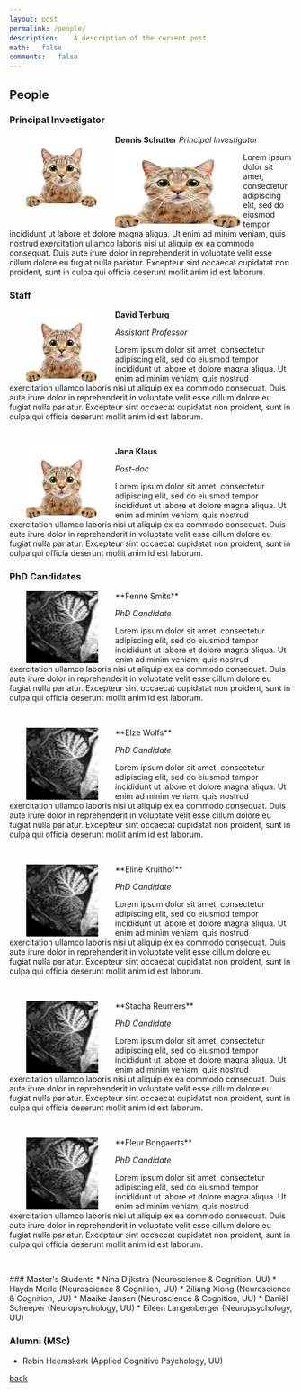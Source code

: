 ```yaml
---
layout: post
permalink: /people/
description:	A description of the current post
math:	false
comments:	false
---
```

## People
### Principal Investigator

<img src="/assets/img/cat.png" alt="Face Icon" width="128" height="128"  align="left" style="vertical-align:left;margin:0px 30px">  **Dennis Schutter**
<img src="assets/img/cat.png" width="228.058" height="148.108" alt="Logo UU" align = "left" width="220" height="140.665">
_Principal Investigator_

<a href="mailto:d.j.l.g.schutter@uu.nl" class="button"><i class='fas fa-envelope'></i></a>  

Lorem ipsum dolor sit amet, consectetur adipiscing elit, sed do eiusmod tempor incididunt ut labore et dolore magna aliqua. Ut enim ad minim veniam, quis nostrud exercitation ullamco laboris nisi ut aliquip ex ea commodo consequat. Duis aute irure dolor in reprehenderit in voluptate velit esse cillum dolore eu fugiat nulla pariatur. Excepteur sint occaecat cupidatat non proident, sunt in culpa qui officia deserunt mollit anim id est laborum.  



### Staff
<img src="/assets/img/cat.png" alt="Face Icon" width="128" height="128" align="left" style="vertical-align:left;margin:0px 30px"> **David Terburg**  

_Assistant Professor_  

<a href="mailto:d.j.l.g.schutter@uu.nl" class="button"><i class='fas fa-envelope'></i></a>

Lorem ipsum dolor sit amet, consectetur adipiscing elit, sed do eiusmod tempor incididunt ut labore et dolore magna aliqua. Ut enim ad minim veniam, quis nostrud exercitation ullamco laboris nisi ut aliquip ex ea commodo consequat. Duis aute irure dolor in reprehenderit in voluptate velit esse cillum dolore eu fugiat nulla pariatur. Excepteur sint occaecat cupidatat non proident, sunt in culpa qui officia deserunt mollit anim id est laborum.

<p>&nbsp;</p>

<img src="/assets/img/cat.png" alt="Face Icon" width="128" height="128" align="left" style="vertical-align:left;margin:0px 30px"> **Jana Klaus**  

_Post-doc_  

<a href="https://janaklaus.com" class="button"><i class="fas fa-globe"></i>
<a href="https://www.researchgate.net/profile/Jana-Klaus-2" class="button"><i class="fab fa-researchgate"></i>
<a href="https://www.linkedin.com/in/jana-klaus-281966b6" class="button"><i class="fab fa-linkedin"></i>
<a href="https://twitter.com/janakl4us" class="button"><i class="fab fa-twitter"></i></a>

Lorem ipsum dolor sit amet, consectetur adipiscing elit, sed do eiusmod tempor incididunt ut labore et dolore magna aliqua. Ut enim ad minim veniam, quis nostrud exercitation ullamco laboris nisi ut aliquip ex ea commodo consequat. Duis aute irure dolor in reprehenderit in voluptate velit esse cillum dolore eu fugiat nulla pariatur. Excepteur sint occaecat cupidatat non proident, sunt in culpa qui officia deserunt mollit anim id est laborum.


### PhD Candidates
<img src="/assets/img/person1.png" alt="Face Icon" width="128" height="128" align="left" style="vertical-align:left;margin:0px 30px">
**Fenne Smits**   

_PhD Candidate_  

<a href="https://twitter.com/elzewolfs" class="button"><i class="fab fa-twitter"></i></a>
<a href="https://github.com/elzewolfs" class="button"><i class='fab fa-github'></i></a>

Lorem ipsum dolor sit amet, consectetur adipiscing elit, sed do eiusmod tempor incididunt ut labore et dolore magna aliqua. Ut enim ad minim veniam, quis nostrud exercitation ullamco laboris nisi ut aliquip ex ea commodo consequat. Duis aute irure dolor in reprehenderit in voluptate velit esse cillum dolore eu fugiat nulla pariatur. Excepteur sint occaecat cupidatat non proident, sunt in culpa qui officia deserunt mollit anim id est laborum.


<p>&nbsp;</p>
<img src="/assets/img/person1.png" alt="Face Icon" width="128" height="128" align="left" style="vertical-align:left;margin:0px 30px">
**Elze Wolfs**   

_PhD Candidate_  

<a href="mailto:e.m.l.wolfs@uu.nl" class="button"><i class='fas fa-envelope'></i></a>
<a href="https://twitter.com/elzewolfs" class="button"><i class="fab fa-twitter"></i></a>
<a href="https://github.com/elzewolfs" class="button"><i class='fab fa-github'></i></a>  

Lorem ipsum dolor sit amet, consectetur adipiscing elit, sed do eiusmod tempor incididunt ut labore et dolore magna aliqua. Ut enim ad minim veniam, quis nostrud exercitation ullamco laboris nisi ut aliquip ex ea commodo consequat. Duis aute irure dolor in reprehenderit in voluptate velit esse cillum dolore eu fugiat nulla pariatur. Excepteur sint occaecat cupidatat non proident, sunt in culpa qui officia deserunt mollit anim id est laborum.

<p>&nbsp;</p>
<img src="/assets/img/person1.png" alt="Face Icon" width="128" height="128" align="left" style="vertical-align:left;margin:0px 30px">
**Eline Kruithof**   

_PhD Candidate_  

<a href="https://twitter.com/elzewolfs" class="button"><i class="fab fa-twitter"></i></a>
<a href="https://github.com/elzewolfs" class="button"><i class='fab fa-github'></i></a>

Lorem ipsum dolor sit amet, consectetur adipiscing elit, sed do eiusmod tempor incididunt ut labore et dolore magna aliqua. Ut enim ad minim veniam, quis nostrud exercitation ullamco laboris nisi ut aliquip ex ea commodo consequat. Duis aute irure dolor in reprehenderit in voluptate velit esse cillum dolore eu fugiat nulla pariatur. Excepteur sint occaecat cupidatat non proident, sunt in culpa qui officia deserunt mollit anim id est laborum.


<p>&nbsp;</p>
<img src="/assets/img/person1.png" alt="Face Icon" width="128" height="128" align="left" style="vertical-align:left;margin:0px 30px">
**Stacha Reumers**   

_PhD Candidate_  

<a href="mailto:e.m.l.wolfs@uu.nl" class="button"><i class='fas fa-envelope'></i></a>
<a href="https://twitter.com/elzewolfs" class="button"><i class="fab fa-twitter"></i></a>
<a href="https://github.com/elzewolfs" class="button"><i class='fab fa-github'></i></a>  

Lorem ipsum dolor sit amet, consectetur adipiscing elit, sed do eiusmod tempor incididunt ut labore et dolore magna aliqua. Ut enim ad minim veniam, quis nostrud exercitation ullamco laboris nisi ut aliquip ex ea commodo consequat. Duis aute irure dolor in reprehenderit in voluptate velit esse cillum dolore eu fugiat nulla pariatur. Excepteur sint occaecat cupidatat non proident, sunt in culpa qui officia deserunt mollit anim id est laborum.

<p>&nbsp;</p>
<img src="/assets/img/person1.png" alt="Face Icon" width="128" height="128" align="left" style="vertical-align:left;margin:0px 30px">
**Fleur Bongaerts**   

_PhD Candidate_  

<a href="https://twitter.com/elzewolfs" class="button"><i class="fab fa-twitter"></i></a>
<a href="https://github.com/elzewolfs" class="button"><i class='fab fa-github'></i></a>

Lorem ipsum dolor sit amet, consectetur adipiscing elit, sed do eiusmod tempor incididunt ut labore et dolore magna aliqua. Ut enim ad minim veniam, quis nostrud exercitation ullamco laboris nisi ut aliquip ex ea commodo consequat. Duis aute irure dolor in reprehenderit in voluptate velit esse cillum dolore eu fugiat nulla pariatur. Excepteur sint occaecat cupidatat non proident, sunt in culpa qui officia deserunt mollit anim id est laborum.


<p>&nbsp;</p>
### Master's Students
* Nina Dijkstra (Neuroscience & Cognition, UU)
* Haydn Merle (Neuroscience & Cognition, UU)
* Ziliang Xiong (Neuroscience & Cognition, UU)
* Maaike Jansen (Neuroscience & Cognition, UU)
* Daniël Scheeper (Neuropsychology, UU)
* Eileen Langenberger (Neuropsychology, UU)


### Alumni (MSc)
* Robin Heemskerk (Applied Cognitive Psychology, UU)


[back](./)
